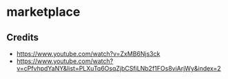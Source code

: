 # marketplace

## Credits
* https://www.youtube.com/watch?v=ZxMB6Njs3ck
* https://www.youtube.com/watch?v=cPfvhpdYaNY&list=PLXuTq6OsqZjbCSfiLNb2f1FOs8viArjWy&index=2 